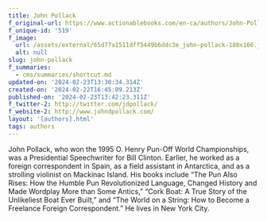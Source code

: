 ```yaml
---
title: John Pollack
f_original-url: https://www.actionablebooks.com/en-ca/authors/John-Pollack/
f_unique-id: '519'
f_image:
  url: /assets/external/65d77a1511dff5449b6ddc3e_john-pollack-180x166.jpeg
  alt: null
slug: john-pollack
f_summaries:
  - cms/summaries/shortcut.md
updated-on: '2024-02-23T13:30:34.314Z'
created-on: '2024-02-22T16:45:09.213Z'
published-on: '2024-02-23T13:42:23.311Z'
f_twitter-2: http://twitter.com/jdpollack/
f_website-2: http://www.johndpollack.com/
layout: '[authors].html'
tags: authors
---
```


John Pollack, who won the 1995 O. Henry Pun-Off World Championships, was a Presidential Speechwriter for Bill Clinton. Earlier, he worked as a foreign correspondent in Spain, as a field assistant in Antarctica, and as a strolling violinist on Mackinac Island. His books include “The Pun Also Rises: How the Humble Pun Revolutionized Language, Changed History and Made Wordplay More than Some Antics,” “Cork Boat: A True Story of the Unlikeliest Boat Ever Built,” and “The World on a String: How to Become a Freelance Foreign Correspondent.” He lives in New York City.
